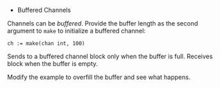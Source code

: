 * Buffered Channels

Channels can be _buffered_.  Provide the buffer length as the second argument to `make` to initialize a buffered channel:

	ch := make(chan int, 100)

Sends to a buffered channel block only when the buffer is full. Receives block when the buffer is empty.

Modify the example to overfill the buffer and see what happens.
